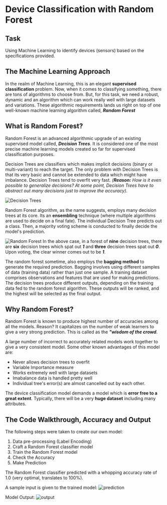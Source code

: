 # Device Classification with Random Forest

## Task
Using Machine Learning to identify devices (sensors) based on the specifications provided.

## The Machine Learning Approach
In the realm of Machine Learning, this is an elegant **supervised classification** problem. 
Now, when it comes to classifying something, there are tons of algorithms to choose from. 
But, for this task, we need a robust, dynamic and an algorithm which can work really well
with large datasets and variations. These algorithmic requirements lands us right on top of
one well-known machine learning algorithm called, **_Random Forest_**

## What is Random Forest?
Random Forest is an advanced algorithmic upgrade of an existing supervised model called, **_Decision Trees_**. It is considered one of the most precise machine learning models created so far for
supervised classification purposes.

Decision Trees are classifiers which makes implicit decisions (binary or multi-variant) to reach 
the target. The only problem with Decision Trees is that its very basic and cannot be extended to 
data which might have imbalance. Decision Trees tend to overfit very fast. _(**Reason:** How is it even 
possible to generalize decisions? At some point, Decision Trees have to abstract out many decisions just
to improve the accuracy)_.

![Decision Trees](https://i.imgur.com/3Yn0P0w.png)

Random Forest algorithm, as the name suggests, employs many decision trees at its core. Its an **ensembling** technique (where multiple algorithms are used to decide on a final fate). The individual
Decision Tree predicts out a class. Then, a majority voting scheme is conducted to finally decide the 
model's prediction.

![Random Forest](https://i.imgur.com/Xdff4tc.png)
In the above case, in a forest of **nine** decision trees, there are **six** decision trees which spat out **_1_** and **three** decision trees spat out **_0_**. Upon voting, the clear winner comes out to be **_1_**.

The random forest sometime, also employs the **bagging method** to generate the required prediction.
Bagging involves using different samples of data (training data) rather than just one sample. A training dataset comprises observations and features that are used for making predictions. The decision trees produce different outputs, depending on the training data fed to the random forest algorithm. These outputs will be ranked, and the highest will be selected as the final output.

## Why Random Forest?
Random Forest is known to produce highest number of accuracies among all the models. Reason? It capitalizes on the number of weak learners to give a very strong prediction. This is called as the **_"wisdom of the crowd_**.

A large number of incorrect to accurately related models work together to give a very consistent model.
Some other known advantages of this model are:
- Never allows decision trees to overfit
- Variable Importance measure
- Works extremely well with large datasets
- Imabalance data is handled pretty well 
- Individual tree's error(s) are almost cancelled out by each other.

The device classification model demands a model which is **error free to a great extent**. Typically, there will be a very **huge dataset** including many attributes.

## The Code Walkthrough, Accuracy and Output
The following steps were taken to create our own model:
1. Data pre-processing (Label Encoding)
2. Craft a Random Forest classifier model
3. Train the Random Forest model
4. Check the Accuracy
5. Make Prediction


The Random Forest classifier predicted with a whopping accuracy rate of 1.0 (very optimal, translates to 100%).

A sample input is given to the trained model:
![prediction](https://i.imgur.com/TowGYjN.png)

Model Output:
![output](https://i.imgur.com/pLp9K4A.png)